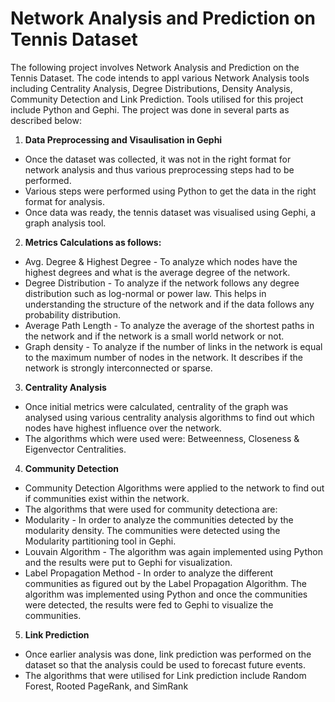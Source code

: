 # Network Analysis and Prediction on Tennis Dataset
The following project involves Network Analysis and Prediction on the Tennis Dataset. The code intends to appl various Network Analysis tools including Centrality Analysis, Degree Distributions, Density Analysis, Community Detection and Link Prediction. Tools utilised for this project include Python and Gephi. The project was done in several parts as described below:

1. **Data Preprocessing and Visaulisation in Gephi**
  - Once the dataset was collected, it was not in the right format for network analysis and thus various preprocessing steps had to be performed.
  - Various steps were performed using Python to get the data in the right format for analysis.
  - Once data was ready, the tennis dataset was visualised using Gephi, a graph analysis tool.
    

2. **Metrics Calculations as follows:**
  - Avg. Degree & Highest Degree - To analyze which nodes have the highest degrees and what is the average degree of the network.
  - Degree Distribution - To analyze if the network follows any degree distribution such as log-normal or power law. This helps in understanding the structure of the network and if the data follows any probability distribution.
  - Average Path Length - To analyze the average of the shortest paths in the network and if the network is a small world network or not.
  - Graph density - To analyze if the number of links in the network is equal to the maximum number of nodes in the network. It describes if the network is strongly interconnected or sparse.

3. **Centrality Analysis**
  - Once initial metrics were calculated, centrality of the graph was analysed using various centrality analysis algorithms to find out which nodes have highest influence over the network.
  - The algorithms which were used were: Betweenness, Closeness & Eigenvector Centralities.

4. **Community Detection**
  - Community Detection Algorithms were applied to the network to find out if communities exist within the network.
  - The algorithms that were used for community detectiona are:
  - Modularity - In order to analyze the communities detected by the modularity density. The communities were detected using the Modularity partitioning tool in Gephi.
  - Louvain Algorithm - The algorithm was again implemented using Python and the results were put to Gephi for visualization.
  - Label Propagation Method - In order to analyze the different communities as figured out by the Label Propagation Algorithm. The algorithm was implemented using Python and once the communities were detected, the results were fed to Gephi to visualize the communities.

5. **Link Prediction**
  - Once earlier analysis was done, link prediction was performed on the dataset so that the analysis could be used to forecast future events.
  - The algorithms that were utilised for Link prediction include Random Forest, Rooted PageRank, and SimRank
   
